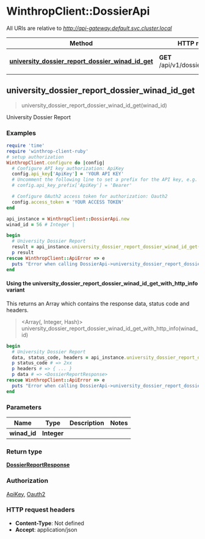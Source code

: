 # WinthropClient::DossierApi

All URIs are relative to *http://api-gateway.default.svc.cluster.local*

| Method | HTTP request | Description |
| ------ | ------------ | ----------- |
| [**university_dossier_report_dossier_winad_id_get**](DossierApi.md#university_dossier_report_dossier_winad_id_get) | **GET** /api/v1/dossier/{winad_id}/ | University Dossier Report |


## university_dossier_report_dossier_winad_id_get

> <DossierReportResponse> university_dossier_report_dossier_winad_id_get(winad_id)

University Dossier Report

### Examples

```ruby
require 'time'
require 'winthrop-client-ruby'
# setup authorization
WinthropClient.configure do |config|
  # Configure API key authorization: ApiKey
  config.api_key['ApiKey'] = 'YOUR API KEY'
  # Uncomment the following line to set a prefix for the API key, e.g. 'Bearer' (defaults to nil)
  # config.api_key_prefix['ApiKey'] = 'Bearer'

  # Configure OAuth2 access token for authorization: Oauth2
  config.access_token = 'YOUR ACCESS TOKEN'
end

api_instance = WinthropClient::DossierApi.new
winad_id = 56 # Integer | 

begin
  # University Dossier Report
  result = api_instance.university_dossier_report_dossier_winad_id_get(winad_id)
  p result
rescue WinthropClient::ApiError => e
  puts "Error when calling DossierApi->university_dossier_report_dossier_winad_id_get: #{e}"
end
```

#### Using the university_dossier_report_dossier_winad_id_get_with_http_info variant

This returns an Array which contains the response data, status code and headers.

> <Array(<DossierReportResponse>, Integer, Hash)> university_dossier_report_dossier_winad_id_get_with_http_info(winad_id)

```ruby
begin
  # University Dossier Report
  data, status_code, headers = api_instance.university_dossier_report_dossier_winad_id_get_with_http_info(winad_id)
  p status_code # => 2xx
  p headers # => { ... }
  p data # => <DossierReportResponse>
rescue WinthropClient::ApiError => e
  puts "Error when calling DossierApi->university_dossier_report_dossier_winad_id_get_with_http_info: #{e}"
end
```

### Parameters

| Name | Type | Description | Notes |
| ---- | ---- | ----------- | ----- |
| **winad_id** | **Integer** |  |  |

### Return type

[**DossierReportResponse**](DossierReportResponse.md)

### Authorization

[ApiKey](../README.md#ApiKey), [Oauth2](../README.md#Oauth2)

### HTTP request headers

- **Content-Type**: Not defined
- **Accept**: application/json

